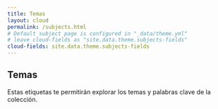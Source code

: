 ```yaml
---
title: Temas
layout: cloud
permalink: /subjects.html
# Default subject page is configured in "_data/theme.yml"
# leave cloud-fields as "site.data.theme.subjects-fields"
cloud-fields: site.data.theme.subjects-fields
---
```


## Temas

Estas etiquetas te permitirán explorar los temas y palabras clave de la colección.
